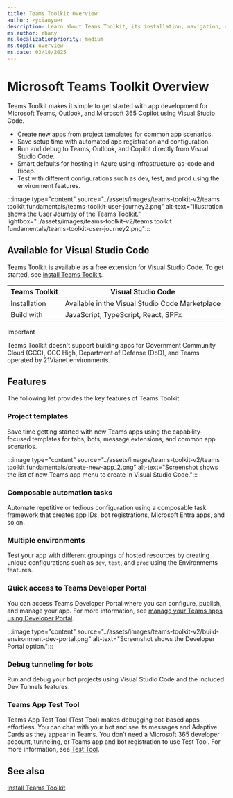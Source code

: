 ```yaml
---
title: Teams Toolkit Overview
author: zyxiaoyuer
description: Learn about Teams Toolkit, its installation, navigation, and user journey. Teams Toolkit is available for Visual Studio Code.
ms.author: zhany
ms.localizationpriority: medium
ms.topic: overview
ms.date: 03/18/2025
---
```


# Microsoft Teams Toolkit Overview

Teams Toolkit makes it simple to get started with app development for Microsoft Teams, Outlook, and Microsoft 365 Copilot using Visual Studio Code.

* Create new apps from project templates for common app scenarios.
* Save setup time with automated app registration and configuration.
* Run and debug to Teams, Outlook, and Copilot directly from Visual Studio Code.
* Smart defaults for hosting in Azure using infrastructure-as-code and Bicep.
* Test with different configurations such as dev, test, and prod using the environment features.

:::image type="content" source="../assets/images/teams-toolkit-v2/teams toolkit fundamentals/teams-toolkit-user-journey2.png" alt-text="Illustration shows the User Journey of the Teams Toolkit." lightbox="../assets/images/teams-toolkit-v2/teams toolkit fundamentals/teams-toolkit-user-journey2.png":::

## Available for Visual Studio Code

Teams Toolkit is available as a free extension for Visual Studio Code. To get started, see [install Teams Toolkit](install-Teams-Toolkit.md).

| Teams Toolkit | Visual Studio Code |
| - | ------------------ |
| Installation | Available in the Visual Studio Code Marketplace |
| Build with | JavaScript, TypeScript, React, SPFx |

> [!IMPORTANT]
>
> Teams Toolkit doesn't support building apps for Government Community Cloud (GCC), GCC High, Department of Defense (DoD), and Teams operated by 21Vianet environments.

## Features

The following list provides the key features of Teams Toolkit:

### Project templates

Save time getting started with new Teams apps using the capability-focused templates for tabs, bots, message extensions, and common app scenarios.

:::image type="content" source="../assets/images/teams-toolkit-v2/teams toolkit fundamentals/create-new-app_2.png" alt-text="Screenshot shows the list of new Teams app menu to create in Visual Studio Code.":::

### Composable automation tasks

Automate repetitive or tedious configuration using a composable task framework that creates app IDs, bot registrations, Microsoft Entra apps, and so on.

### Multiple environments

Test your app with different groupings of hosted resources by creating unique configurations such as `dev`, `test`, and `prod` using the Environments features.

### Quick access to Teams Developer Portal

You can access Teams Developer Portal where you can configure, publish, and manage your app. For more information, see [manage your Teams apps using Developer Portal](../concepts/build-and-test/manage-your-apps-in-developer-portal.md).

:::image type="content" source="../assets/images/teams-toolkit-v2/build-environment-dev-portal.png" alt-text="Screenshot shows the Developer Portal option.":::

### Debug tunneling for bots

Run and debug your bot projects using Visual Studio Code and the included Dev Tunnels features.

### Teams App Test Tool

Teams App Test Tool (Test Tool) makes debugging bot-based apps effortless. You can chat with your bot and see its messages and Adaptive Cards as they appear in Teams. You don’t need a Microsoft 365 developer account, tunneling, or Teams app and bot registration to use Test Tool. For more information, see [Test Tool](debug-your-Teams-app-test-tool.md).

## See also

[Install Teams Toolkit](install-Teams-Toolkit.md)
